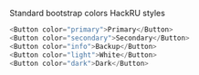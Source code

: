 Standard bootstrap colors
HackRU styles
```js
<Button color="primary">Primary</Button>
<Button color="secondary">Secondary</Button>
<Button color="info">Backup</Button>
<Button color="light">White</Button>
<Button color="dark">Dark</Button>
```